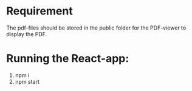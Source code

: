 # Requirement
The pdf-files should be stored in the public folder for the PDF-viewer to display the PDF.

# Running the React-app:
1. npm i
2. npm start

